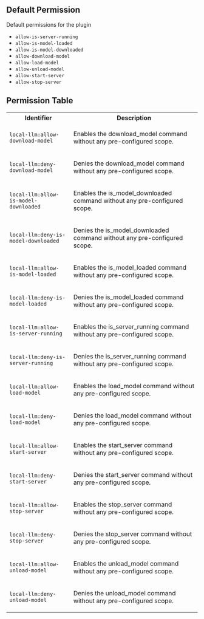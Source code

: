 ## Default Permission

Default permissions for the plugin

- `allow-is-server-running`
- `allow-is-model-loaded`
- `allow-is-model-downloaded`
- `allow-download-model`
- `allow-load-model`
- `allow-unload-model`
- `allow-start-server`
- `allow-stop-server`

## Permission Table

<table>
<tr>
<th>Identifier</th>
<th>Description</th>
</tr>


<tr>
<td>

`local-llm:allow-download-model`

</td>
<td>

Enables the download_model command without any pre-configured scope.

</td>
</tr>

<tr>
<td>

`local-llm:deny-download-model`

</td>
<td>

Denies the download_model command without any pre-configured scope.

</td>
</tr>

<tr>
<td>

`local-llm:allow-is-model-downloaded`

</td>
<td>

Enables the is_model_downloaded command without any pre-configured scope.

</td>
</tr>

<tr>
<td>

`local-llm:deny-is-model-downloaded`

</td>
<td>

Denies the is_model_downloaded command without any pre-configured scope.

</td>
</tr>

<tr>
<td>

`local-llm:allow-is-model-loaded`

</td>
<td>

Enables the is_model_loaded command without any pre-configured scope.

</td>
</tr>

<tr>
<td>

`local-llm:deny-is-model-loaded`

</td>
<td>

Denies the is_model_loaded command without any pre-configured scope.

</td>
</tr>

<tr>
<td>

`local-llm:allow-is-server-running`

</td>
<td>

Enables the is_server_running command without any pre-configured scope.

</td>
</tr>

<tr>
<td>

`local-llm:deny-is-server-running`

</td>
<td>

Denies the is_server_running command without any pre-configured scope.

</td>
</tr>

<tr>
<td>

`local-llm:allow-load-model`

</td>
<td>

Enables the load_model command without any pre-configured scope.

</td>
</tr>

<tr>
<td>

`local-llm:deny-load-model`

</td>
<td>

Denies the load_model command without any pre-configured scope.

</td>
</tr>

<tr>
<td>

`local-llm:allow-start-server`

</td>
<td>

Enables the start_server command without any pre-configured scope.

</td>
</tr>

<tr>
<td>

`local-llm:deny-start-server`

</td>
<td>

Denies the start_server command without any pre-configured scope.

</td>
</tr>

<tr>
<td>

`local-llm:allow-stop-server`

</td>
<td>

Enables the stop_server command without any pre-configured scope.

</td>
</tr>

<tr>
<td>

`local-llm:deny-stop-server`

</td>
<td>

Denies the stop_server command without any pre-configured scope.

</td>
</tr>

<tr>
<td>

`local-llm:allow-unload-model`

</td>
<td>

Enables the unload_model command without any pre-configured scope.

</td>
</tr>

<tr>
<td>

`local-llm:deny-unload-model`

</td>
<td>

Denies the unload_model command without any pre-configured scope.

</td>
</tr>
</table>
